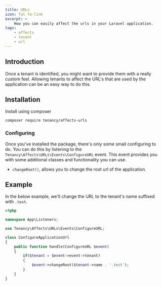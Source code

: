 ```yaml
---
title: URLs
icon: fal fa-link
excerpt: >
    How you can easily affect the urls in your Laravel application.
tags:
    - affects
    - tenant
    - url
---
```


## Introduction
Once a tenant is identified, you might want to provide them with a really custom feel. Allowing tenants to affect the URL's that are used by the application can be an easy way to do this.


## Installation
Install using composer
```bash
composer require tenancy/affects-urls
```


### Configuring
Once you've installed the package, there's only some small configuring to do. You can do this by listening to the `Tenancy\Affects\URLs\Events\ConfigureURL` event. This event provides you with some additional classes and functionality you can use.
- `changeRoot()`, allows you to change the root url of the application.

## Example
In the below example, we'll change the URL to the tenant's name suffixed with `.test`.
```php
<?php

namespace App\Listeners;

use Tenancy\Affects\URLs\Events\ConfigureURL;

class ConfigureApplicationUrl
{
    public function handle(ConfigureURL $event)
    {
        if($tenant = $event->event->tenant)
        {
            $event->changeRoot($tenant->name . '.test');
        }
    }
}
```
